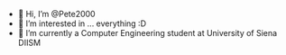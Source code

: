 - 👋 Hi, I’m @Pete2000
- 👀 I’m interested in ... everything :D
- 🌱 I’m currently a Computer Engineering student at University of Siena DIISM

<!---
Pete2000/Pete2000 is a ✨ special ✨ repository because its `README.md` (this file) appears on your GitHub profile.
You can click the Preview link to take a look at your changes.
--->
